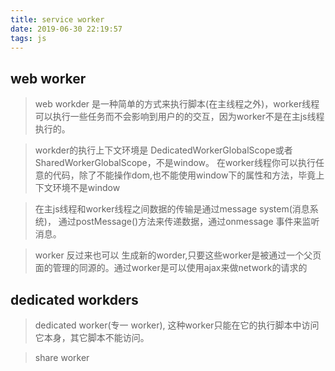 ```yaml
---
title: service worker
date: 2019-06-30 22:19:57
tags: js
---
```


## web worker

> web workder 是一种简单的方式来执行脚本(在主线程之外)，worker线程可以执行一些任务而不会影响到用户的的交互，因为worker不是在主js线程执行的。

> workder的执行上下文环境是 DedicatedWorkerGlobalScope或者SharedWorkerGlobalScope，不是window。 在worker线程你可以执行任意的代码，除了不能操作dom,也不能使用window下的属性和方法，毕竟上下文环境不是window

> 在主js线程和worker线程之间数据的传输是通过message system(消息系统)， 通过postMessage()方法来传递数据，通过onmessage 事件来监听消息。


> worker 反过来也可以 生成新的worder,只要这些worker是被通过一个父页面的管理的同源的。通过worker是可以使用ajax来做network的请求的


## dedicated workders

> dedicated worker(专一 worker), 这种worker只能在它的执行脚本中访问它本身，其它脚本不能访问。

> share worker
